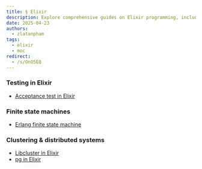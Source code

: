 ```yaml
---
title: § Elixir
description: Explore comprehensive guides on Elixir programming, including testing, finite state machines, clustering, process groups, and PostgreSQL integration to enhance your Elixir development skills.
date: 2025-04-23
authors:
  - zlatanpham
tags:
  - elixir
  - moc
redirect:
  - /s/OnO5EQ
---
```


### Testing in Elixir

- [Acceptance test in Elixir](acceptance-test-in-elixir.md)

### Finite state machines

- [Erlang finite state machine](erlang-fsm.md)

### Clustering & distributed systems

- [Libcluster in Elixir](libcluster-in-elixir.md)
- [pg in Elixir](pg-in-elixir.md)
